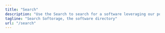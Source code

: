 ```yaml
---
title: "Search"
description: "Use the Search to search for a software leveraging our powerful search filters, or to just keep surfing!"
tagline: "Search Softorage, the software directory"
url: "/search"
---
```

